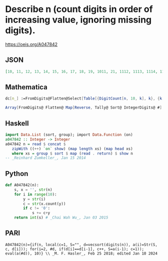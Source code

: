 # Describe n \(count digits in order of increasing value, ignoring missing digits\)\.
https://oeis.org/A047842
## JSON
```JSON
[10, 11, 12, 13, 14, 15, 16, 17, 18, 19, 1011, 21, 1112, 1113, 1114, 1115, 1116, 1117, 1118, 1119, 1012, 1112, 22, 1213, 1214, 1215, 1216, 1217, 1218, 1219, 1013, 1113, 1213, 23, 1314, 1315, 1316, 1317, 1318, 1319, 1014, 1114, 1214, 1314, 24, 1415, 1416]
```
## Mathematica
```Mathematica
dc[n_] :=FromDigits@Flatten@Select[Table[{DigitCount[n, 10, k], k}, {k, 0, 9}], #[[1]] > 0 &];Table[dc[n], {n, 0, 46}] (* _Ray Chandler_, Jan 09 2009 *)
```
```Mathematica
Array[FromDigits@ Flatten@ Map[Reverse, Tally@ Sort@ IntegerDigits@ #] &, 46] (* _Michael De Vlieger_, Jul 15 2020 *)
```
## Haskell
```Haskell
import Data.List (sort, group); import Data.Function (on)
a047842 :: Integer -> Integer
a047842 n = read $ concat $
   zipWith ((++) `on` show) (map length xs) (map head xs)
   where xs = group $ sort $ map (read . return) $ show n
-- _Reinhard Zumkeller_, Jan 15 2014
```
## Python
```Python
def A047842(n):
    s, x = '', str(n)
    for i in range(10):
        y = str(i)
        c = str(x.count(y))
        if c != '0':
            s += c+y
    return int(s) # _Chai Wah Wu_, Jan 03 2015
```
## PARI
```PARI
A047842(n)={if(n, local(c=1, S="", d=vecsort(digits(n)), a(i)=Str(S, c, d[i])); for(i=2, #d, if(d[i]==d[i-1], c++, S=a(i-1); c=1)); eval(a(#d)), 10)} \\ _M. F. Hasler_, Feb 25 2018; edited Jan 10 2024
```
